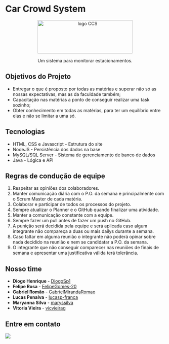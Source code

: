 # Car Crowd System

<p align="center">
    <img 
      src="https://imgur.com"
      alt="logo CCS" 
      width="300" 
      height="105"
    />
</p>
<p align="center">Um sistema para monitorar estacionamentos.</p>


## Objetivos do Projeto
- Entregar o que é proposto por todas as matérias e superar não só as nossas expectativas, mas as da faculdade também;
- Capacitação nas matérias a ponto de conseguir realizar uma task sozinho;
- Obter conhecimento em todas as matérias, para ter um equilíbrio entre elas e não se limitar a uma só.
 
## Tecnologias
- HTML, CSS e Javascript - Estrutura do site
- NodeJS - Persistência dos dados na base
- MySQL/SQL Server - Sistema de gerenciamento de banco de dados
- Java - Lógica e API

## Regras de condução de equipe
1.	Respeitar as opiniões dos colaboradores.
2.	Manter comunicação diária com o P.O. da semana e principalmente com o Scrum Master de cada matéria.
3.	Colaborar e participar de todos os processos do projeto.
4.	Sempre atualizar o Planner e o GitHub quando finalizar uma atividade.
5.	Manter a comunicação constante com a equipe.
6.	Sempre fazer um pull antes de fazer um push no GitHub.
7.	A punição será decidida pela equipe e será aplicada caso algum integrante não compareça a duas ou mais dailys durante a semana.
8.	Caso faltar em alguma reunião o integrante não poderá opinar sobre nada decidido na reunião e nem se candidatar a P.O. da semana.
9.	O integrante que não conseguir comparecer nas reuniões de finais de semana e apresentar uma justificativa válida terá tolerância.

## Nosso time
- **Diogo Henrique** - [DiogoSp1](https://github.com/DiogoSp1)
- **Felipe Rosa** - [FelipeGomes-20](https://github.com/FelipeGomes-20)
- **Gabriel Romão** - [GabrielMirandaRomao](https://github.com/GabrielMirandaRomao)
- **Lucas Penalva** - [lucasp-franca](https://github.com/lucasp-franca)
- **Maryanna Silva** - [maryssilva](https://github.com/maryssilva)
- **Vitoria Vieira** - [vicvieirag](https://github.com/vicvieirag)

## Entre em contato
 <a href = "mailto:231-3adsc-grupo7@bandtec.com.br"><img src="https://img.shields.io/badge/-Gmail-%23333?style=for-the-badge&logo=gmail&logoColor=white" target="_blank"></a>
